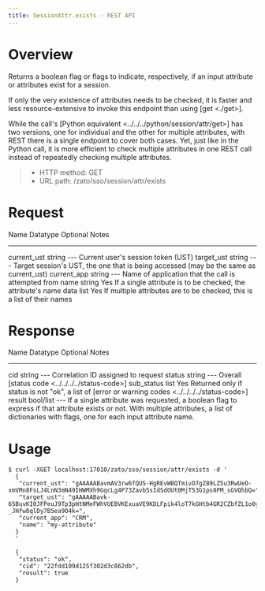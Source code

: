 ```yaml
---
title: SessionAttr.exists - REST API
---
```


Overview
========

Returns a boolean flag or flags to indicate, respectively, if an input attribute or attributes exist for a session.

If only the very existence of attributes needs to be checked, it is faster and less resource-extensive to invoke this
endpoint than using [get \<./get\>].

While the call\'s [Python equivalent \<../../../python/session/attr/get\>] has two versions, one for individual and the
other for multiple attributes, with REST there is a single endpoint to cover both cases. Yet, just like in the Python
call, it is more efficient to check multiple attributes in one REST call instead of repeatedly checking multiple attributes.

> -   HTTP method: GET
> -   URL path: /zato/sso/session/attr/exists

Request
=======

  Name          Datatype   Optional   Notes
  ------------- ---------- ---------- ----------------------------------------------------------------------------------------
  current_ust   string     \-\--      Current user\'s session token (UST)
  target_ust    string     \-\--      Target session\'s UST, the one that is being accessed (may be the same as current_ust)
  current_app   string     \-\--      Name of application that the call is attempted from
  name          string     Yes        If a single attribute is to be checked, the attribute\'s name
  data          list       Yes        If multiple attributes are to be checked, this is a list of their names

Response
========

  Name         Datatype    Optional   Notes
  ------------ ----------- ---------- ---------------------------------------------------------------------------
  cid          string      \-\--      Correlation ID assigned to request
  status       string      \-\--      Overall [status code \<../../../../status-code\>]
  sub_status   list        Yes        Returned only if status is not \"ok\", a list of [error or warning codes
                                      \<../../../../status-code\>]
  result       bool/list   \-\--      If a single attribute was requested, a boolean flag to express if that
                                      attribute exists or not. With multiple attributes, a list of dictionaries
                                      with flags, one for each input attribute name.

Usage
=====

``` 
$ curl -XGET localhost:17010/zato/sso/session/attr/exists -d '
  {
   "current_ust": "gAAAAABavmAV3rw6fQUS-HgREvWBQTmivO7gZ89LZ5u3RwUeO-xmVMn8FsLJ4LnN3mN49IHWMXh9GqcLg4P73Zavb5sIdSdOUt0MjT53G1ps8PM_sGVQhbQ=",
   "target_ust": "gAAAAABavk-65BuvKI0JFPeuJ9Tp3pHtNMeFWhVUEBVKExuaVE9KDLFpik4loT7kGHtb4GR2CZbfZL1o0yFeDNyoo2tDqBD8M5h-_JHfw8qlDy7B5ea9O4k=",
   "current_app": "CRM",
   "name": "my-attribute"
  }
  '

  {
   "status": "ok",
   "cid": "22fdd109d125f302d3c862db",
   "result": true
  }
```
